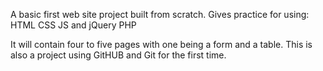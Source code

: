 A basic first web site project built from scratch. Gives practice for using:
HTML
CSS
JS and jQuery
PHP

It will contain four to five pages with one being a form and a table.
This is also a project using GitHUB and Git for the first time.
